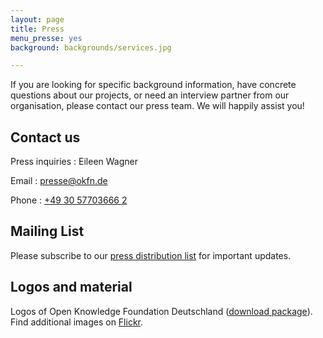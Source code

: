 ```yaml
---
layout: page
title: Press
menu_presse: yes
background: backgrounds/services.jpg

---
```


If you are looking for specific background information, have concrete questions about our projects, or need an interview partner from our organisation, please contact our press team. We will happily assist you!

## Contact us

Press inquiries
: Eileen Wagner

Email
: <a href="mailto:presse@okfn.de">presse@okfn.de</a>

Phone
: <a href="tel:+49 30 57703666 2">+49 30 57703666 2</a>

## Mailing List

Please subscribe to our [press distribution list](http://eepurl.com/b_VPzX) for important updates.

## Logos and material

Logos of Open Knowledge Foundation Deutschland ([download package](../files/logos/Logos_okfde.zip)). Find additional images on [Flickr](https://www.flickr.com/photos/okfde/sets/).
